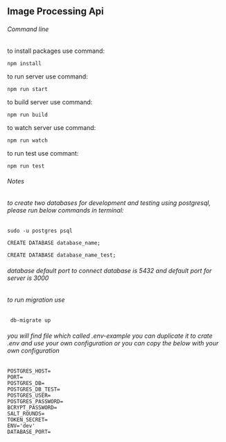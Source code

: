 ## Image Processing Api
###### Command line
to install packages use command: 

    npm install
to run server use command:

    npm run start
to build server use command: 

    npm run build
to watch server use command: 

    npm run watch
    
to run test use commant: 

    npm run test
        
###### Notes
###### to create two databases for development and testing using postgresql, please run below commands in terminal:

    sudo -u postgres psql
    
    CREATE DATABASE database_name;

    CREATE DATABASE database_name_test;

###### database default port to connect database is 5432 and default port for server is 3000

###### to run migration use

     db-migrate up

###### you will find file which called .env-example you can duplicate it to crate .env and use your own configuration or you can copy the below with your own configuration

    POSTGRES_HOST=
    PORT=
    POSTGRES_DB=
    POSTGRES_DB_TEST=
    POSTGRES_USER=
    POSTGRES_PASSWORD=
    BCRYPT_PASSWORD=
    SALT_ROUNDS=
    TOKEN_SECRET=
    ENV='dev'
    DATABASE_PORT=
